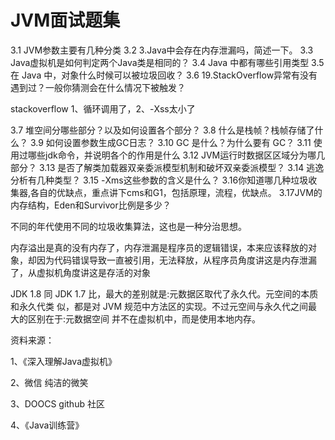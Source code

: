 # JVM面试题集

 3.1 JVM参数主要有⼏种分类
 3.2 3.Java中会存在内存泄漏吗，简述一下。
 3.3 Java虚拟机是如何判定两个Java类是相同的？
 3.4 Java 中都有哪些引用类型
 3.5 在 Java 中，对象什么时候可以被垃圾回收？
 3.6 19.StackOverflow异常有没有遇到过？一般你猜测会在什么情况下被触发？

stackoverflow 1、循环调用了，2、-Xss太小了

 3.7 堆空间分哪些部分？以及如何设置各个部分？
 3.8 什么是栈帧？栈帧存储了什么？
 3.9 如何设置参数生成GC日志？
 3.10 GC 是什么？为什么要有 GC？
 3.11 使用过哪些jdk命令，并说明各个的作用是什么
 3.12 JVM运行时数据区区域分为哪⼏部分？
 3.13 是否了解类加载器双亲委派模型机制和破坏双亲委派模型？
 3.14 逃逸分析有几种类型？
 3.15 -Xms这些参数的含义是什么？
 3.16你知道哪几种垃圾收集器,各自的优缺点，重点讲下cms和G1，包括原理，流程，优缺点。
 3.17JVM的内存结构，Eden和Survivor比例是多少？







不同的年代使用不同的垃圾收集算法，这也是一种分治思想。

内存溢出是真的没有内存了，内存泄漏是程序员的逻辑错误，本来应该释放的对象，却因为代码错误导致一直被引用，无法释放，从程序员角度讲这是内存泄漏了，从虚拟机角度讲这是存活的对象

JDK 1.8 同 JDK 1.7 比，最大的差别就是:元数据区取代了永久代。元空间的本质和永久代类 似，都是对 JVM 规范中方法区的实现。不过元空间与永久代之间最大的区别在于:元数据空间 并不在虚拟机中，而是使用本地内存。





资料来源：

1、《深入理解Java虚拟机》

2、微信 纯洁的微笑

3、DOOCS github 社区

4、《Java训练营》













